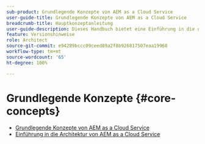 ```yaml
---
sub-product: Grundlegende Konzepte von AEM as a Cloud Service
user-guide-title: Grundlegende Konzepte von AEM as a Cloud Service
breadcrumb-title: Hauptkonzeptanleitung
user-guide-description: Dieses Handbuch bietet eine Einführung in die grundlegenden Konzepte von Experience Manager as a Cloud Service, einschließlich der Architektur des neuen Service.
feature: Versionshinweise
role: Architect
source-git-commit: e94289bccc09ceed89a2f8b926817507eaa19968
workflow-type: tm+mt
source-wordcount: '65'
ht-degree: 100%

---
```



# Grundlegende Konzepte {#core-concepts}

+ [Grundlegende Konzepte von AEM as a Cloud Service](/help/core-concepts/home.md)
+ [Einführung in die Architektur von AEM as a Cloud Service](architecture.md)